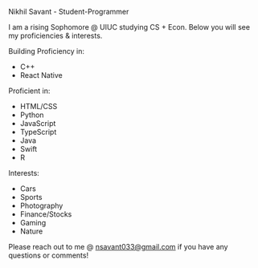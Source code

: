 Nikhil Savant - Student-Programmer                                                                                 

I am a rising Sophomore @ UIUC studying CS + Econ. Below you will see my proficiencies & interests. 

Building Proficiency in: 
- C++
- React Native

Proficient in: 
- HTML/CSS
- Python
- JavaScript
- TypeScript
- Java
- Swift
- R

Interests: 
- Cars
- Sports 
- Photography 
- Finance/Stocks
- Gaming
- Nature 

Please reach out to me @ nsavant033@gmail.com if you have any questions or comments!
